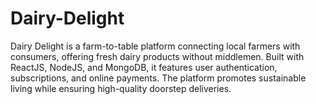 # Dairy-Delight
Dairy Delight is a farm-to-table platform connecting local farmers with consumers, offering fresh dairy products without middlemen. Built with ReactJS, NodeJS, and MongoDB, it features user authentication, subscriptions, and online payments. The platform promotes sustainable living while ensuring high-quality doorstep deliveries.
